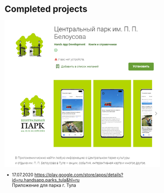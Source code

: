 # Completed projects

<img src="https://github.com/NetylkinOV/projects/blob/main/pt.png?raw=true" alt="" />

- 17.07.2020
https://play.google.com/store/apps/details?id=ru.handsapp.parks_tula&hl=ru <br>
Приложение для парка г. Тула